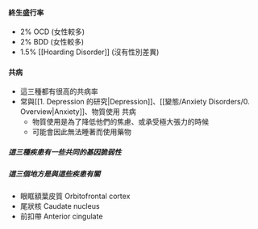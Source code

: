 #### 終生盛行率
- 2% OCD (女性較多)
- 2% BDD (女性較多)
- 1.5% [[Hoarding Disorder]] (沒有性別差異)

#### 共病
- 這三種都有很高的共病率
- 常與[[1. Depression 的研究|Depression]]、[[變態/Anxiety Disorders/0. Overview|Anxiety]]、物質使用 共病
	- 物質使用是為了降低他們的焦慮、或承受極大張力的時候
	- 可能會因此無法睡著而使用藥物

##### 這三種疾患有一些共同的基因脆弱性
##### 這三個地方是與這些疾患有關
- 眼眶額葉皮質 Orbitofrontal cortex
- 尾狀核 Caudate nucleus
- 前扣帶 Anterior cingulate

